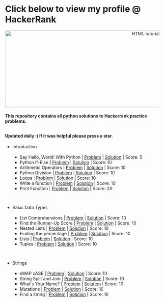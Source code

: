<!DOCTYPE html>
<html>
 
<body>

<h1>Click below to view my profile @ HackerRank</h1>

<p></p>

 <a align="center" href="https://www.hackerrank.com/Manoj_Suresh?hr_r=1"><img src="https://camo.githubusercontent.com/49e713e1463692beaff7b552eb60511454485659f6131286eeab9db84e91840a/68747470733a2f2f69302e77702e636f6d2f6772616473696e67616d65732e636f6d2f77702d636f6e74656e742f75706c6f6164732f323031362f30352f3835363737315f3636383232343035333139373834315f313934333639393030395f6f2e706e67" alt="HTML tutorial" style="width:900px;height:250px;"></a>
 
 <h4>This repository contains all python solutions to Hackerrank practice problems.<br><br>

  Updated daily :) If it was helpful please press a star.</h4>
 
 
 <ul>
<li>Introduction
<ul type="square"><br>
  <li>Say Hello, World! With Python | <a href="https://www.hackerrank.com/challenges/py-hello-world/problem">Problem</a> | <a href="https://github.com/manojscoder/HackerRank_Python/blob/main/Introduction/Say%20%22Hello%2C%20World!%22%20With%20Python.py">Solution</a> | Score: 5
</li>
  <li>Python If-Else | <a href="https://www.hackerrank.com/challenges/py-if-else/problem">Problem</a> | <a href="https://github.com/manojscoder/HackerRank_Python/blob/main/Introduction/Python%20If-Else.py">Solution</a> | Score: 10
</li>
<li>Arithmetic Operators | <a href="https://www.hackerrank.com/challenges/python-arithmetic-operators/problem">Problem</a> | <a href="https://github.com/manojscoder/HackerRank_Python/blob/main/Introduction/Arithmetic%20Operators.py">Solution</a> | Score: 10
</li>
<li>Python Division | <a href="https://www.hackerrank.com/challenges/python-division/problem">Problem</a> | <a href="https://github.com/manojscoder/HackerRank_Python/blob/main/Introduction/Python%3A%20Division.py">Solution</a> | Score: 10
</li>
<li>Loops | <a href="https://www.hackerrank.com/challenges/python-loops/problem">Problem</a> | <a href="https://github.com/manojscoder/HackerRank_Python/blob/main/Introduction/Loops.py">Solution</a> | Score: 10
</li>
<li>Write a function | <a href="https://www.hackerrank.com/challenges/write-a-function/problem">Problem</a> | <a href="https://github.com/manojscoder/HackerRank_Python/blob/main/Introduction/Write%20a%20function.py">Solution</a> | Score: 10
</li>
<li>Print Function | <a href="https://www.hackerrank.com/challenges/python-print/problem">Problem</a> | <a href="https://github.com/manojscoder/HackerRank_Python/blob/main/Introduction/Print%20Function.py">Solution</a> | Score: 20
</li>
</ul>
</li>
</ul><br>
 
 
 
 <ul>
<li>Basic Data Types
<ul type="square"><br>
  <li>List Comprehensions | <a href="https://www.hackerrank.com/challenges/list-comprehensions/problem">Problem</a> | <a href="https://github.com/manojscoder/HackerRank_Python/blob/main/Basic%20Data%20Types/List%20Comprehensions.py">Solution</a> | Score: 10
</li>
  <li>Find the Runner-Up Score | <a href="https://www.hackerrank.com/challenges/find-second-maximum-number-in-a-list/problem">Problem</a> | <a href="https://github.com/manojscoder/HackerRank_Python/blob/main/Basic%20Data%20Types/Find%20the%20Runner-Up%20Score.py">Solution</a> | Score: 10
</li>
<li>Nested Lists | <a href="https://www.hackerrank.com/challenges/nested-list/problem">Problem</a> | <a href="https://github.com/manojscoder/HackerRank_Python/blob/main/Basic%20Data%20Types/Nested%20Lists.py">Solution</a> | Score: 10
</li>
<li>Finding the percentage | <a href="https://www.hackerrank.com/challenges/finding-the-percentage/problem">Problem</a> | <a href="https://github.com/manojscoder/HackerRank_Python/blob/main/Basic%20Data%20Types/Find%20the%20percentage.py">Solution</a> | Score: 10
</li>
<li>Lists | <a href="https://www.hackerrank.com/challenges/python-lists/problem">Problem</a> | <a href="https://github.com/manojscoder/HackerRank_Python/blob/main/Basic%20Data%20Types/Lists.py">Solution</a> | Score: 10
</li>
<li>Tuples | <a href="https://www.hackerrank.com/challenges/python-tuples/problem">Problem</a> | <a href="https://github.com/manojscoder/HackerRank_Python/blob/main/Basic%20Data%20Types/Tuples.py">Solution</a> | Score: 10
</li>
 </ul></li></ul><br>
 
 <ul>
<li>Strings
<ul type="square"><br>
  <li>sWAP cASE | <a href="https://www.hackerrank.com/challenges/swap-case/problem">Problem</a> | <a href="https://github.com/manojscoder/HackerRank_Python/blob/main/Strings/sWAP%20cASE.py">Solution</a> | Score: 10
</li>
  <li>String Split and Join | <a href="https://www.hackerrank.com/challenges/python-string-split-and-join/problem">Problem</a> | <a href="https://github.com/manojscoder/HackerRank_Python/blob/main/Strings/String%20Split%20and%20Join.py">Solution</a> | Score: 10
</li>
<li>What's Your Name? | <a href="https://www.hackerrank.com/challenges/whats-your-name/problem">Problem</a> | <a href="https://github.com/manojscoder/HackerRank_Python/blob/main/Strings/What's%20Your%20Name%3F.py">Solution</a> | Score: 10
</li>
<li>Mutations | <a href="https://www.hackerrank.com/challenges/python-mutations/problem">Problem</a> | <a href="https://github.com/manojscoder/HackerRank_Python/blob/main/Strings/Mutations.py">Solution</a> | Score: 10
</li>
<li>Find a string | <a href="https://www.hackerrank.com/challenges/find-a-string/problem">Problem</a> | <a href="https://github.com/manojscoder/HackerRank_Python/blob/main/Strings/Find%20a%20string.py">Solution</a> | Score: 10

 </ul>

</body>
</html>
